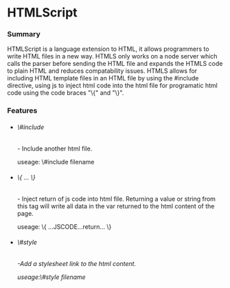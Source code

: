 # HTMLScript
<h3> Summary </h3>
<p> HTMLScript is a language extension to HTML, it allows programmers to write HTML files in a new way.  HTMLS only works on a node server which calls the parser before sending the HTML file and expands the HTMLS code to plain HTML and reduces compatability issues.  HTMLS allows for including HTML template  files in an HTML file by using the #include directive, using js to inject html code into the html file for programatic html code using the code braces "\{" and  "\}". </p>
<h3> Features </h3>
<ul>
  <li><h6>\#include</h6><p>- Include another html file.</p><p> useage: \#include filename </p></li>
  <li><h6>\{ ... \}</h6><p>- Inject return of js code into html file. Returning a value or string from this tag will write all data in the var returned to the html content of the page.</p><p> useage: \{ ...JSCODE...return... \} </p></li>
  <li><h6>\#style<h6><p>-Add a stylesheet link to the html content.</p><p>useage:\#style filename</p></li>
 </ul>
